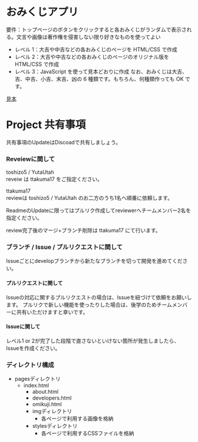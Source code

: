# おみくじアプリ

要件：トップページのボタンをクリックすると各おみくじがランダムで表示される。文言や画像は著作権を侵害しない限り好きなものを使ってよい  

- レベル 1：大吉や中吉などの各おみくじのページを HTML/CSS で作成  
- レベル 2：大吉や中吉などの各おみくじのページのオリジナル版を HTML/CSS で作成  
- レベル 3：JavaScript を使って見本どおりに作成 なお、おみくじは大吉、吉、中吉、小吉、末吉、凶の 6 種類です。もちろん、何種類作っても OK です。  

[見本](https://acha0203.github.io/SW_Dev_Omikuji/)

# Project 共有事項
共有事項のUpdateはDiscoadで共有しましょう。

### Reveiewに関して
toshizo5 / YutaUtah  
reveiw は ttakuma17 をご指定ください。  

ttakuma17  
reviewは toshizo5 / YutaUtah のお二方のうち1名へ順番に依頼します。  

ReadmeのUpdateに限ってはプルリク作成してreviewerへチームメンバー2名を指定ください。

review完了後のマージ+ブランチ削除は ttakuma17 にて行います。

### ブランチ / Issue / プルリクエストに関して
Issueごとにdevelopブランチから新たなブランチを切って開発を進めてください。

#### プルリクエストに関して
Issueの対応に関するプルリクエストの場合は、Issueを紐づけて依頼をお願いします。
プルリクで新しい機能を使ったりした場合は、後学のためチームメンバーに共有いただけますと幸いです。

#### Issueに関して
レベル1 or 2が完了した段階で直さないといけない箇所が発生しましたら、Issueを作成ください。

### ディレクトリ構成
- pagesディレクトリ
  - index.html
	- about.html
	- developers.html
	- omikuji.html
	- imgディレクトリ
	  - 各ページで利用する画像を格納 
	- stylesディレクトリ
	  - 各ページで利用するCSSファイルを格納
